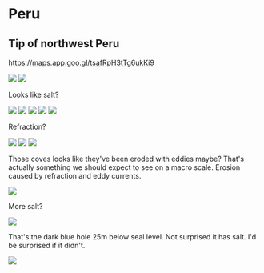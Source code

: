 # Peru

## Tip of northwest Peru

https://maps.app.goo.gl/tsafRpH3tTg6ukKi9

![](img/peru1.jpg)
![](img/peru2.jpg)

Looks like salt?

![](img/peru3.jpg)
![](img/peru4.jpg)
![](img/peru5.jpg)
![](img/peru6.jpg)
![](img/peru7.jpg)

Refraction?

![](img/peru7-5.jpg)
![](img/peru8.jpg)
![](img/peru9.jpg)

Those coves looks like they've been eroded with eddies maybe? That's actually something we should expect to see on a macro scale. Erosion caused by refraction and eddy currents.

![](img/peru10.jpg)

More salt?

![](img/peru11.jpg)

That's the dark blue hole 25m below seal level. Not surprised it has salt. I'd be surprised if it didn't.

![](img/peru12.jpg)